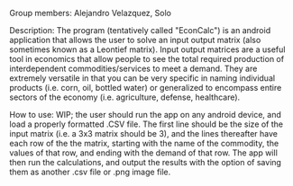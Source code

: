 Group members: Alejandro Velazquez, Solo 
 
Description: The program (tentatively called "EconCalc") is an android application that allows the user to solve an input output matrix (also sometimes known as a Leontief matrix). Input output matrices are a useful tool in economics that allow people to see the total required production of interdependent commodities/services to meet a demand. They are extremely versatile in that you can be very specific in naming individual products (i.e. corn, oil, bottled water) or generalized to encompass entire sectors of the economy (i.e. agriculture, defense, healthcare). 
 
How to use: WIP; the user should run the app on any android device, and load a properly formatted .CSV file. The first line should be the size of the input matrix (i.e. a 3x3 matrix should be 3), and the lines thereafter have each row of the the matrix, starting with the name of the commodity, the values of that row, and ending with the demand of that row. The app will then run the calculations, and output the results with the option of saving them as another .csv file or .png image file. 
